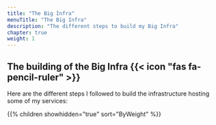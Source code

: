 ```yaml
---
title: "The Big Infra"
menuTitle: "The Big Infra"
description: "The different steps to build my Big Infra"
chapter: true
weight: 1
---
```


## The building of the Big Infra {{< icon "fas fa-pencil-ruler" >}}

Here are the different steps I followed to build the infrastructure hosting some of my services:

{{% children showhidden="true" sort="ByWeight" %}}
